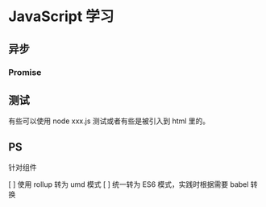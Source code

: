 # JavaScript 学习

## 异步

### Promise

## 测试

有些可以使用 node xxx.js 测试或者有些是被引入到 html 里的。

## PS

针对组件

[ ] 使用 rollup 转为 umd 模式
[ ] 统一转为 ES6 模式，实践时根据需要 babel 转换
